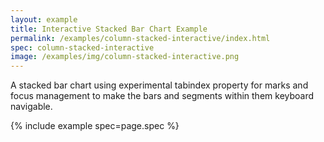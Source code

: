```yaml
---
layout: example
title: Interactive Stacked Bar Chart Example
permalink: /examples/column-stacked-interactive/index.html
spec: column-stacked-interactive
image: /examples/img/column-stacked-interactive.png
---
```


A stacked bar chart using experimental tabindex property for marks and focus management to make the bars and segments within them keyboard navigable.

{% include example spec=page.spec %}
